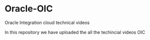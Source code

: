 # Oracle-OIC
Oracle Integration cloud technical videos 

In this repository we have uploaded the all the techincial videos OIC
